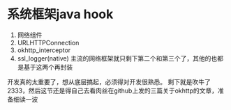 # 系统框架java hook
1. 网络组件
2. URLHTTPConnection
3. okhttp_interceptor
4. ssl_logger(native)
主流的网络框架就只剩下第二个和第三个了，其他的也都是基于这两个再封装

开发真的太重要了，想从底层搞起，必须得对开发很熟悉。
剩下就是吹牛了2333，然后这节还是得自己去看肉丝在github上发的三篇关于okhttp的文章，准备细读一波